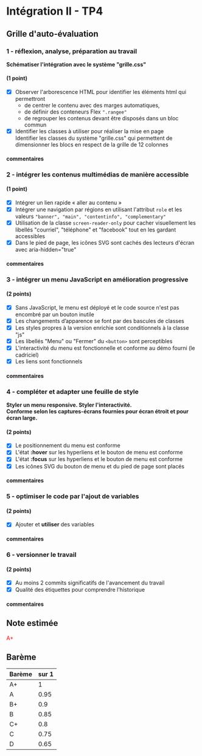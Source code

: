 # Intégration II - TP4
## Grille d'auto-évaluation

### 1 - réflexion, analyse, préparation au travail
 __Schématiser l'intégration avec le système "grille.css"__
#### (1 point) 
- [x] Observer l'arborescence HTML pour identifier les éléments html qui permettront 
  - de centrer le contenu avec des marges automatiques, 
  - de définir des conteneurs Flex `".rangee"`
  - de regrouper les contenus devant être disposés dans un bloc commun
- [x] Identifier les classes à utiliser pour réaliser la mise en page  
  Identifier les classes du système "grille.css" qui permettent de dimensionner
  les blocs en respect de la grille de 12 colonnes
#### commentaires

### 2 - intégrer les contenus multimédias de manière accessible 
#### (1 point)
- [x] Intégrer un lien rapide « aller au contenu »
- [x] Intégrer une navigation par régions en utilisant l'attribut `role` et les valeurs `"banner", "main", "contentinfo", "complementary"`
- [x] Utilisation de la classe `screen-reader-only` pour cacher visuellement les libellés "courriel", "téléphone" et "facebook" tout en les gardant accessibles
- [x] Dans le pied de page, les icônes SVG sont cachés des lecteurs d'écran avec aria-hidden="true"
#### commentaires

### 3 - intégrer un menu JavaScript en amélioration progressive 
#### (2 points) 
- [x] Sans JavaScript, le menu est déployé et le code source n'est pas encombré par un bouton inutile 
- [x] Les changements d’apparence se font par des bascules de classes
- [x] Les styles propres à la version enrichie sont conditionnels à la classe "js"
- [x] Les libellés "Menu" ou "Fermer" du `<button>` sont perceptibles
- [x] L'interactivité du menu est fonctionnelle et conforme au démo fourni (le cadriciel)
- [x] Les liens sont fonctionnels
#### commentaires

### 4 - compléter et adapter une feuille de style 
__Styler un menu responsive. Styler l'interactivité.  
Conforme selon les captures-écrans fournies pour écran étroit et pour écran large.__
#### (2 points)
- [x] Le positionnement du menu est conforme
- [x] L'état __:hover__ sur les hyperliens et le bouton de menu est conforme 
- [x] L'état __:focus__ sur les hyperliens et le bouton de menu est conforme
- [x] Les icônes SVG du bouton de menu et du pied de page sont placés
#### commentaires

### 5 - optimiser le code par l'ajout de variables
#### (2 points) 
- [x] Ajouter et __utiliser__ des variables
#### commentaires

### 6 - versionner le travail 
#### (2 points)
- [x] Au moins 2 commits significatifs de l'avancement du travail
- [x] Qualité des étiquettes pour comprendre l'historique
#### commentaires


## Note estimée
<span style='color:red'>A+</span>

## Barème
| Barème | sur 1 |
|--------|-------|
| A+     | 1     |
| A      | 0.95  |
| B+     | 0.9   |
| B      | 0.85  |
| C+     | 0.8   |
| C      | 0.75  |
| D      | 0.65  |
